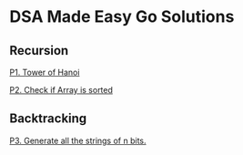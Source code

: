 
# DSA Made Easy Go Solutions




## Recursion

[P1. Tower of Hanoi](./recursion/towersOfHanoi/towersofhanoi.go)

[P2. Check if Array is sorted](./recursion/sortedArray/sortedarray.go)

## Backtracking
[P3. Generate all the strings of n bits.](./backtracking/nBitString/nbitstring.go)